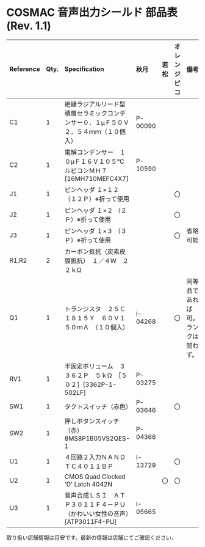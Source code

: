 # COSMAC 音声出力シールド 部品表 (Rev. 1.1)

|Reference|Qty.|Specification|秋月|若松|オレンジピコ|備考|
|:----|:----|:----|:----|:----|:----|:----|
|C1|1| 絶縁ラジアルリード型積層セラミックコンデンサー０．１μＦ５０Ｖ２．５４ｍｍ（１０個入）|P-00090| | | |
|C2|1| 電解コンデンサー　１０μＦ１６Ｖ１０５℃　ルビコンＭＨ７[16MH710MEFC4X7]|P-10590| | | |
|J1|1|ピンヘッダ １×１２ （１２Ｐ）※折って使用| | |〇| |
|J2|1|ピンヘッダ １×２ （２Ｐ）※折って使用| | |〇| |
|J3|1|ピンヘッダ １×３ （３Ｐ）※折って使用| | |〇|省略可能|
|R1,R2|2|カーボン抵抗（炭素皮膜抵抗）　１／４Ｗ　２２ｋΩ| | | | |
|Q1|1|トランジスタ　２ＳＣ１８１５Ｙ　６０Ｖ１５０ｍＡ　（１０個入） |I-04268| |〇|同等品であれば可。ランクは問わず。|
|RV1|1|半固定ボリューム　３３６２Ｐ　５ｋΩ　［５０２］[3362P-1-502LF]|P-03275| | | |
|SW1|1|タクトスイッチ（赤色） |P-03646| |〇| |
|SW2|1| 押しボタンスイッチ（赤）8MS8P1B05VS2QES-1|P-04366| | | |
|U1|1|４回路２入力ＮＡＮＤ　ＴＣ４０１１ＢＰ|I-13729| |〇| |
|U2|1|CMOS Quad Clocked 'D' Latch 4042N| |〇|〇| |
|U3|1|音声合成ＬＳＩ　ＡＴＰ３０１１Ｆ４－ＰＵ（かわいい女性の音声）[ATP3011F4-PU]|I-05665| | | |

取り扱い店舗情報は目安です。最新の情報は店舗にてご確認ください。
